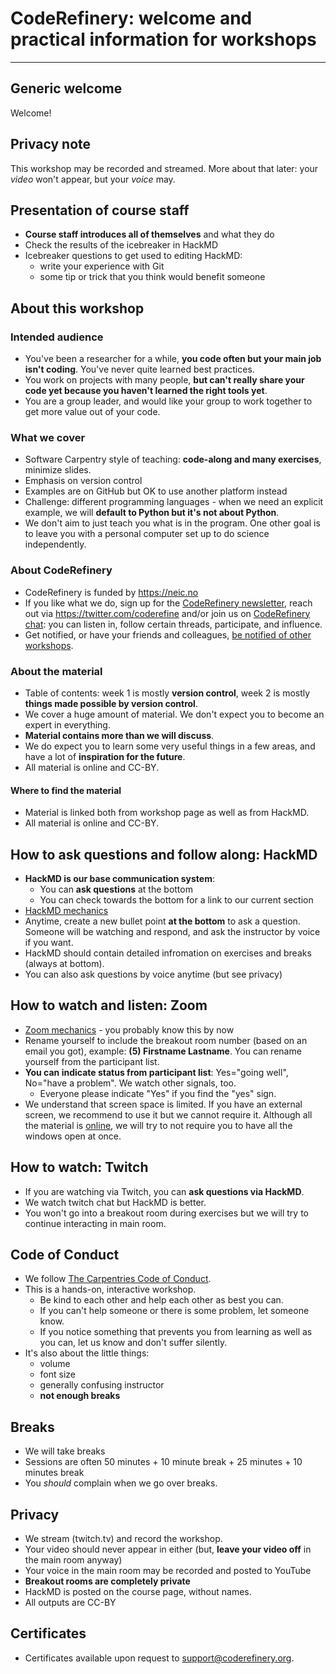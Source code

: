 

# CodeRefinery: welcome and practical information for workshops

---

## Generic welcome

Welcome!


## Privacy note

This workshop may be recorded and streamed.  More about that later: your *video* won't appear, but your *voice* may.


## Presentation of course staff

- **Course staff introduces all of themselves** and what they do
- Check the results of the icebreaker in HackMD
- Icebreaker questions to get used to editing HackMD:
    - write your experience with Git
    - some tip or trick that you think would benefit someone


## About this workshop

### Intended audience

- You've been a researcher for a while, **you code often but your main job isn't coding**. You've never quite learned best practices.
- You work on projects with many people, **but can't really share your code yet because you haven't learned the right tools yet**.
- You are a group leader, and would like your group to work together to get more value out of your code.


### What we cover

- Software Carpentry style of teaching: **code-along and many exercises**, minimize slides.
- Emphasis on version control
- Examples are on GitHub but OK to use another platform instead
- Challenge: different programming languages - when we need an explicit example, we will **default to Python but it's not about Python**.
- We don't aim to just teach you what is in the program. One other goal is to leave you with a personal computer set up to do science independently.


### About CodeRefinery

- CodeRefinery is funded by https://neic.no
- If you like what we do, sign up for the [CodeRefinery newsletter](https://coderefinery.org/),
  reach out via https://twitter.com/coderefine and/or
  join us on [CodeRefinery chat](https://coderefinery.github.io/manuals/chat/): you can listen in, follow
  certain threads, participate, and influence.
- Get notified, or have your friends and colleagues,
  [be notified of other workshops](https://coderefinery.org/workshops/upcoming/#notify-me).


### About the material

- Table of contents: week 1 is mostly **version control**, week 2 is mostly **things made possible by version control**.
- We cover a huge amount of material. We don't expect you to become an expert in everything.
- **Material contains more than we will discuss**.
- We do expect you to learn some very useful things in a few areas, and have a lot of **inspiration for the future**.
- All material is online and CC-BY.


#### Where to find the material

- Material is linked both from workshop page as well as from HackMD.
- All material is online and CC-BY.


## How to ask questions and follow along: HackMD

* **HackMD is our base communication system**:
    * You can **ask questions** at the bottom
    * You can check towards the bottom for a link to our current section
* [HackMD mechanics](https://coderefinery.github.io/manuals/hackmd-mechanics/)
* Anytime, create a new bullet point **at the bottom** to ask a question.  Someone will be watching and respond, and ask the instructor by voice if you want.
* HackMD should contain detailed infromation on exercises and breaks (always at bottom).
* You can also ask questions by voice anytime (but see privacy)


## How to watch and listen: Zoom

- [Zoom mechanics](https://coderefinery.github.io/manuals/zoom-mechanics/) - you probably know this by now
- Rename yourself to include the breakout room number (based on an email you got), example: **(5) Firstname Lastname**.  You can rename yourself from the participant list.
- **You can indicate status from participant list**: Yes="going well", No="have a problem".  We watch other signals, too.
    - Everyone please indicate "Yes" if you find the "yes" sign.
- We understand that screen space is limited. If you have an external screen, we recommend to use it but we cannot require it. Although all the material is [online](https://coderefinery.org/lessons/), we will try to not require you to have all the windows open at once.


## How to watch: Twitch

- If you are watching via Twitch, you can **ask questions via HackMD**.
- We watch twitch chat but HackMD is better.
- You won't go into a breakout room during exercises but we will try to continue interacting in main room.


## Code of Conduct

- We follow [The Carpentries Code of Conduct](https://docs.carpentries.org/topic_folders/policies/code-of-conduct.html).
- This is a hands-on, interactive workshop.
    - Be kind to each other and help each other as best you can.
    - If you can't help someone or there is some problem, let someone know.
    - If you notice something that prevents you from learning as well as you can, let us know and don't suffer silently.
- It's also about the little things:
    - volume
    - font size
    - generally confusing instructor
    - **not enough breaks**


## Breaks

- We will take breaks
- Sessions are often 50 minutes + 10 minute break + 25 minutes + 10 minutes break
- You *should* complain when we go over breaks.


## Privacy

- We stream (twitch.tv) and record the workshop.
- Your video should never appear in either (but, **leave your video off** in the main room anyway)
- Your voice in the main room may be recorded and posted to YouTube
- **Breakout rooms are completely private**
- HackMD is posted on the course page, without names.
- All outputs are CC-BY


## Certificates

- Certificates available upon request to support@coderefinery.org.
